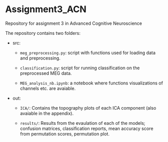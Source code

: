 # Assignment3_ACN
Repository for assignment 3 in Advanced Cognitive Neuroscience

The repository contains two folders: 

- src: 

    - ```meg_preprocessing.py```: script with functions used for loading data and preprocessing. 

    - ```classification.py```: script for running classification on the preprocessed MEG data. 

    - ```MEG_analysis_nb.ipynb```: a notebook where functions visualizations of channels etc. are avaiable. 

- out: 

    - ```ICA/```: Contains the topography plots of each ICA component (also avaiable in the appendix). 

    - ```results/```: Results from the evaulation of each of the models; confusion matrices, classification reports, mean accuracy score from permutation scores, permutation plot. 
